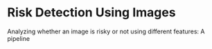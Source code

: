 # Risk Detection Using Images
Analyzing whether an image is risky or not using different features: A pipeline

